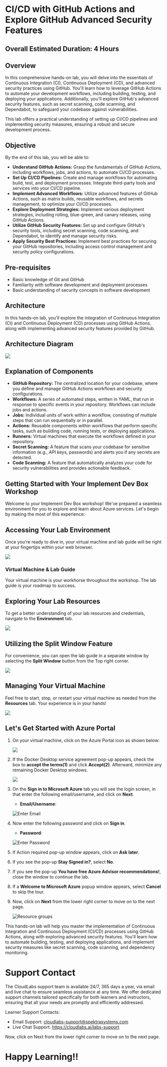 # CI/CD with GitHub Actions and Explore GitHub Advanced Security Features
## Overall Estimated Duration: 4 Hours
## Overview
In this comprehensive hands-on lab, you will delve into the essentials of Continuous Integration (CI), Continuous Deployment (CD), and advanced security practices using GitHub. You'll learn how to leverage GitHub Actions to automate your development workflows, including building, testing, and deploying your applications. Additionally, you'll explore GitHub's advanced security features, such as secret scanning, code scanning, and Dependabot, to safeguard your codebase against vulnerabilities.

This lab offers a practical understanding of setting up CI/CD pipelines and implementing security measures, ensuring a robust and secure development process.

## Objective
By the end of this lab, you will be able to:

- **Understand GitHub Actions:** Grasp the fundamentals of GitHub Actions, including workflows, jobs, and actions, to automate CI/CD processes.
- **Set Up CI/CD Pipelines:** Create and manage workflows for automating build, test, and deployment processes. Integrate third-party tools and services into your CI/CD pipeline.
- **Implement Advanced Workflows:** Utilize advanced features of GitHub Actions, such as matrix builds, reusable workflows, and secrets management, to optimize your CI/CD processes.
- **Explore Deployment Strategies:** Implement various deployment strategies, including rolling, blue-green, and canary releases, using GitHub Actions.
- **Utilize GitHub Security Features:** Set up and configure GitHub's security tools, including secret scanning, code scanning, and Dependabot, to identify and manage security risks.
- **Apply Security Best Practices:** Implement best practices for securing your GitHub repositories, including access control management and security policy configurations.

## Pre-requisites

- Basic knowledge of Git and GitHub
- Familiarity with software development and deployment processes
- Basic understanding of security concepts in software development

## Architecture
In this hands-on lab, you'll explore the integration of Continuous Integration (CI) and Continuous Deployment (CD) processes using GitHub Actions, along with implementing advanced security features provided by GitHub.
## Architecture Diagram
   ![](media/Newiage_action.png)

## Explanation of Components

- **GitHub Repository:** The centralized location for your codebase, where you define and manage GitHub Actions workflows and security configurations.
- **Workflows:** A series of automated steps, written in YAML, that run in response to specific events in your repository. Workflows can include jobs and actions.
- **Jobs:** Individual units of work within a workflow, consisting of multiple steps that can run sequentially or in parallel.
- **Actions:** Reusable components within workflows that perform specific tasks, such as building code, running tests, or deploying applications.
- **Runners:** Virtual machines that execute the workflows defined in your repository.
- **Secret Scanning:** A feature that scans your codebase for sensitive information (e.g., API keys, passwords) and alerts you if any secrets are detected.
- **Code Scanning:** A feature that automatically analyzes your code for security vulnerabilities and provides actionable feedback.

## **Getting Started with Your Implement Dev Box Workshop**
 
Welcome to your Implement Dev Box workshop! We've prepared a seamless environment for you to explore and learn about Azure services. Let's begin by making the most of this experience:
 
## **Accessing Your Lab Environment**
 
Once you're ready to dive in, your virtual machine and lab guide will be right at your fingertips within your web browser.

   ![](media/dev(2).png)

### **Virtual Machine & Lab Guide**
 
Your virtual machine is your workhorse throughout the workshop. The lab guide is your roadmap to success.
 
## **Exploring Your Lab Resources**
 
To get a better understanding of your lab resources and credentials, navigate to the **Environment** tab.

   ![](media/miw(3).png) 
 
## **Utilizing the Split Window Feature**
 
For convenience, you can open the lab guide in a separate window by selecting the **Split Window** button from the Top right corner.

   ![](media/POWER(1).png) 
   
## **Managing Your Virtual Machine**
 
Feel free to start, stop, or restart your virtual machine as needed from the **Resources** tab. Your experience is in your hands!

   ![](media/res.png) 
 
## **Let's Get Started with Azure Portal**
 
1. On your virtual machine, click on the Azure Portal icon as shown below:
 
    ![](media/dev(1).png)

1. If the Docker Desktop service agreement pop-up appears, check the box to **accept the terms(1)** and click **Accept(2)**. Afterward, minimize any remaining Docker Desktop windows.

    ![](media/ddpopup.png)
 
1. On the **Sign in to Microsoft Azure** tab you will see the login screen, in that enter the following email/username, and click on **Next**. 

   * **Email/Username**: <inject key="AzureAdUserEmail"></inject>
   
   ![](media/imagesignin.png "Enter Email")
     
1. Now enter the following password and click on **Sign in**.
   
   * **Password**: <inject key="AzureAdUserPassword"></inject>
   
   ![](media/image8.png "Enter Password")

1. If Action required pop-up window appears, click on **Ask later**. 
  
1. If you see the pop-up **Stay Signed in?**, select **No**.

1. If you see the pop-up **You have free Azure Advisor recommendations!**, close the window to continue the lab.

1. If a **Welcome to Microsoft Azure** popup window appears, select **Cancel** to skip the tour.
   
1. Now, click on **Next** from the lower right corner to move on to the next page.

   ![](media/next.png "Resource groups")

This hands-on lab will help you master the implementation of Continuous Integration and Continuous Deployment (CI/CD) processes using GitHub Actions, along with exploring advanced security features. You'll learn how to automate building, testing, and deploying applications, and implement security measures like secret scanning, code scanning, and dependency monitoring.

# Support Contact

The CloudLabs support team is available 24/7, 365 days a year, via email and live chat to ensure seamless assistance at any time. We offer dedicated support channels tailored specifically for both learners and instructors, ensuring that all your needs are promptly and efficiently addressed.

Learner Support Contacts:
- Email Support: cloudlabs-support@spektrasystems.com
- Live Chat Support: https://cloudlabs.ai/labs-support

Now, click on Next from the lower right corner to move on to the next page.

# Happy Learning!!

